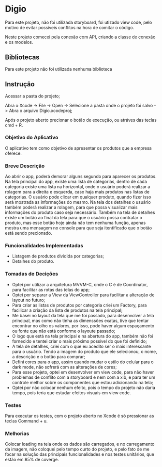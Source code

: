 # Digio
Para este projeto, não foi utilizada storyboard, foi utizado view code, pelo motivo de evitar possíveis conflitos na hora de comitar o código.

Neste projeto comecei pela conexão com API, criando a classe de conexão e os modelos.

## Bibliotecas

Para este projeto não foi utilizada nenhuma biblioteca
 
## Instrução

Acessar a pasta do projeto;

Abra o Xcode -> File -> Open -> Selecione a pasta onde o projeto foi salvo -> Abra o arquivo Digio.xcodeproj;

Após o projeto aberto precionar o botão de execução, ou atráves das teclas cmd + R. 

### Objetivo do Aplicativo

O aplicativo tem como objetivo de apresentar os produtos que a empresa oferece.

### Breve Descrição

Ao abrir o app, poderá demorar alguns segundo para aparecer os produtos. Na tela principal do app, existe uma lista de categorias, dentro de cada categoria existe uma lista na horizontal, onde o usuário poderá realizar a rolagem para a direita e esquerda, caso haja mais produtos nas listas de categorias. O usuário pode clicar em qualquer produto, quando fizer isso será mostrada as informações do mesmo. Na tela dos detalhes o usuário também poderá realizar a rolagem, para que possa visualizar mais informações do produto caso seja necessário. Também na tela de detalhes existe um botão ao final da tela para que o usuário possa contratar o produto, mas esse botão hoje ainda não tem nenhuma função, apenas mostra uma mensagem no console para que seja itentificado que o botão está sendo precionado.

### Funcionalidades Implementadas

- Listagem de produtos dividida por categorias;
- Detalhes do produto.

### Tomadas de Decições

  - Optei por utilizar a arquitetura MVVM-C, onde o C é de Coordinator, para facilitar as rotas das telas do app;
  - Optei por separar a View da ViewController para facilitar a alteração de layout no futuro;
  - Para criar as listas de produtos por categoria criei um Factory, para facilicar a criação da lista de produtos na tela principal; 
  - Me basei no layout da tela que me foi passado, para desenvolver a tela principal, mas como não tinha as dimenssões exatas, tive que tentar encontrar no olho os valores, por isso, pode haver algum espaçamento ou fonte que não está conforme o layoute passado;
  - O logo que está na tela principal e na abertura do app, também não foi fornecido e tentei criar o mais próximo possível do que foi definido;
  - A tela de detalhes, criei com o que eu acedito ser o mais interessante para o usuário. Tendo a imagem do produto que ele selecionou, o nome, a descrição e o botão para comprar;
  - Defini cores para o app, assim quando mudar o estilo do celular para o dark mode, não sofrerá com as alterações de cores;
  - Para esse projeto, optei em desenvolver em view code, para não haver problemas de conflito com a storyboard e nem com a xib, e para ter um controle melhor sobre os componentes que estou adicionando na tela;
  - Optei por não colocar nenhum efeito, pois o tempo do projeto não daria tempo, pois teria que estudar efeitos visuais em view code.

### Testes

Para executar os testes, com o projeto aberto no Xcode é só pressionar as teclas Command + u.

### Melhorias

Colocar loading na tela onde os dados são carregados, e no carregamento da imagem, não coloquei pelo tempo curto do projeto, e pelo fato de me focar na solução das principais funcionalidades e nos testes unitários, que estão em 85% de coverge.
